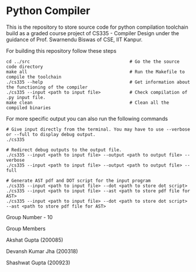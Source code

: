 # Python Compiler

This is the repository to store source code for python compilation toolchain build as a graded course project of CS335 - Compiler Design under the guidance of Prof. Swarnendu Biswas of CSE, IIT Kanpur.

For building this repository follow these steps
```
cd ../src                                      # Go the the source code directory
make all                                       # Run the Makefile to compile the toolchain
./cs335 --help                                 # Get information about the functioning of the compiler
./cs335 --input <path to input file>           # Check compilation of .py input file.
make clean                                     # Clean all the compiled binaries
```

For more specific output you can also run the following commands
```
# Give input directly from the terminal. You may have to use --verbose or --full to display debug output.
./cs335

# Redirect debug outputs to the output file.
./cs335 --input <path to input file> --output <path to output file> --verbose
./cs335 --input <path to input file> --output <path to output file> --full

# Generate AST pdf and DOT script for the input program
./cs335 --input <path to input file> --dot <path to store dot script>
./cs335 --input <path to input file> --ast <path to store pdf file for AST>
./cs335 --input <path to input file> --dot <path to store dot script> --ast <path to store pdf file for AST>
```

Group Number - 10

Group Members

Akshat Gupta (200085)

Devansh Kumar Jha (200318)

Shashwat Gupta (200923)
